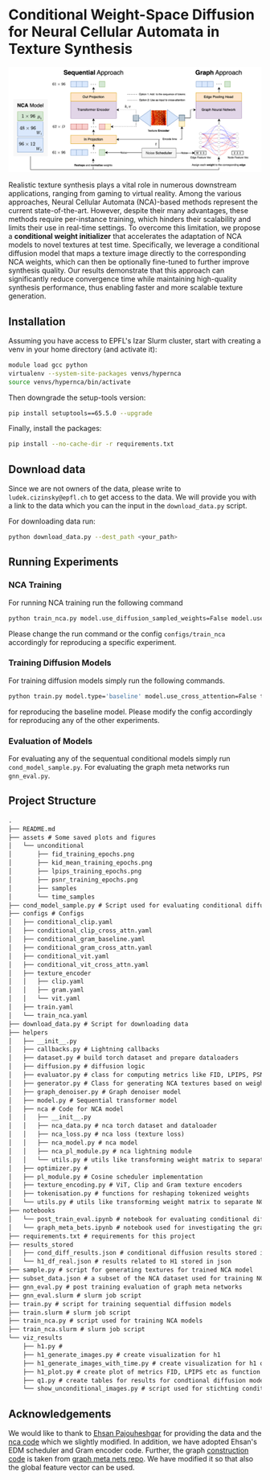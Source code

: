 
# Conditional Weight-Space Diffusion for Neural Cellular Automata in Texture Synthesis


![Method Overview](assets/method_overview.png)

Realistic texture synthesis plays a vital role in numerous downstream applications, ranging from gaming to virtual reality. Among the various approaches, Neural Cellular Automata (NCA)-based methods represent the current state-of-the-art. However, despite their many advantages, these methods require per-instance training, which hinders their scalability and limits their use in real-time settings. To overcome this limitation, we propose a **conditional weight initializer** that accelerates the adaptation of NCA models to novel textures at test time. Specifically, we leverage a conditional diffusion model that maps a texture image directly to the corresponding NCA weights, which can then be optionally fine-tuned to further improve synthesis quality. Our results demonstrate that this approach can significantly reduce convergence time while maintaining high-quality synthesis performance, thus enabling faster and more scalable texture generation.


## Installation

Assuming you have access to EPFL's Izar Slurm cluster, start with creating a venv in your home directory (and activate it):

```bash
module load gcc python
virtualenv --system-site-packages venvs/hypernca
source venvs/hypernca/bin/activate
```


Then downgrade the setup-tools version:

```bash
pip install setuptools==65.5.0 --upgrade
```

Finally, install the packages:

```bash
pip install --no-cache-dir -r requirements.txt
```


## Download data

Since we are not owners of the data, please write to `ludek.cizinsky@epfl.ch` to get access to the data. We will provide you with a link to the data which you can the input in the `download_data.py` script.

For downloading data run:
```bash
python download_data.py --dest_path <your_path>
```

## Running Experiments

### NCA Training
For running NCA training run the following command
```bash
python train_nca.py model.use_diffusion_sampled_weights=False model.use_bubbly_weights=True
```
Please change the run command or the config ```configs/train_nca``` accordingly for reproducing a specific experiment.

### Training Diffusion Models
For training diffusion models simply run the following commands.
```bash
python train.py model.type='baseline' model.use_cross_attention=False texture_encoder='gram'
```
for reproducing the baseline model. Please modify the config accordingly for reproducing any of the other experiments.


### Evaluation of Models
For evaluating any of the sequentual conditional models simply run ```cond_model_sample.py```. For evaluating the graph meta networks run ```gnn_eval.py```.

## Project Structure

```txt
.
├── README.md
├── assets # Some saved plots and figures
│   └── unconditional
│       ├── fid_training_epochs.png
│       ├── kid_mean_training_epochs.png
│       ├── lpips_training_epochs.png
│       ├── psnr_training_epochs.png
│       ├── samples
│       └── time_samples
├── cond_model_sample.py # Script used for evaluating conditional diffusion models
├── configs # Configs
│   ├── conditional_clip.yaml
│   ├── conditional_clip_cross_attn.yaml
│   ├── conditional_gram_baseline.yaml
│   ├── conditional_gram_cross_attn.yaml
│   ├── conditional_vit.yaml
│   ├── conditional_vit_cross_attn.yaml
│   ├── texture_encoder
│   │   ├── clip.yaml
│   │   ├── gram.yaml
│   │   └── vit.yaml
│   ├── train.yaml
│   └── train_nca.yaml
├── download_data.py # Script for downloading data
├── helpers
│   ├── __init__.py
│   ├── callbacks.py # Lightning callbacks
│   ├── dataset.py # build torch dataset and prepare dataloaders
│   ├── diffusion.py # diffusion logic
│   ├── evaluator.py # class for computing metrics like FID, LPIPS, PSNR etc.
│   ├── generator.py # Class for generating NCA textures based on weights
│   ├── graph_denoiser.py # Graph denoiser model
│   ├── model.py # Sequential transformer model
│   ├── nca # Code for NCA model
│   │   ├── __init__.py
│   │   ├── nca_data.py # nca torch dataset and dataloader
│   │   ├── nca_loss.py # nca loss (texture loss)
│   │   ├── nca_model.py # nca model
│   │   ├── nca_pl_module.py # nca lightning module
│   │   └── utils.py # utils like transforming weight matrix to separate NCA weights W1,B1,W2
│   ├── optimizer.py #
│   ├── pl_module.py # Cosine scheduler implementation
│   ├── texture_encoding.py # ViT, Clip and Gram texture encoders
│   ├── tokenisation.py # functions for reshaping tokenized weights
│   └── utils.py # utils like transforming weight matrix to separate NCA weights W1,B1,W2
├── notebooks
│   └── post_train_eval.ipynb # notebook for evaluating conditional diffusion models after training
│   └── graph_meta_bets.ipynb # notebook used for investigating the graph meta networks
├── requirements.txt # requirements for this project
├── results_stored 
│   ├── cond_diff_results.json # conditional diffusion results stored in json
│   └── h1_df_real.json # results related to H1 stored in json
├── sample.py # script for generating textures for trained NCA model
├── subset_data.json # a subset of the NCA dataset used for training NCA models in train_nca.py
├── gnn_eval.py # post training evaluation of graph meta networks
├── gnn_eval.slurm # slurm job script
├── train.py # script for training sequential diffusion models 
├── train.slurm # slurm job script
├── train_nca.py # script used for training NCA models 
├── train_nca.slurm # slurm job script
└── viz_results
    ├── h1.py #
    ├── h1_generate_images.py # create visualization for h1
    ├── h1_generate_images_with_time.py # create visualization for h1 over time (epoch)
    ├── h1_plot.py # create plot of metrics FID, LPIPS etc as function of epochs
    ├── q1.py # create tables for results for condtional diffusion model
    └── show_unconditional_images.py # script used for stichting conditional qualitative samples together

```

## Acknowledgements

We would like to thank to [Ehsan Pajouheshgar](https://pajouheshgar.github.io/) for providing the data and the [nca code](helpers/nca/) which we slightly modified. In addition, we have adopted Ehsan's EDM scheduler and Gram encoder code. Further, the graph [construction code](helpers/gmn/) is taken from [graph meta nets repo](https://github.com/cptq/graph_metanetworks/tree/main/gmn). We have modified it so that also the global feature vector can be used.
